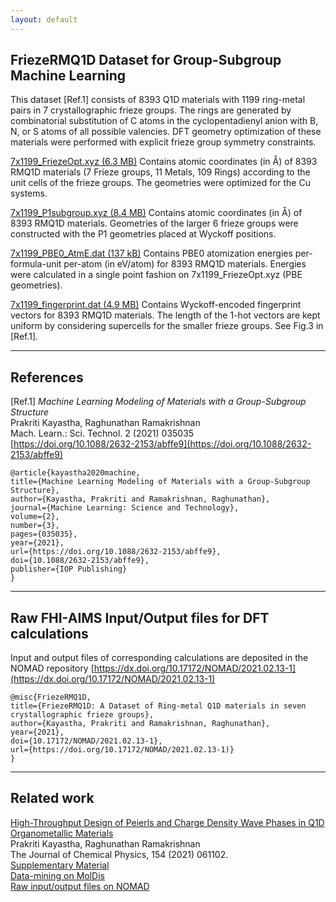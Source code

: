 ```yaml
---
layout: default
---
```


## FriezeRMQ1D Dataset for Group-Subgroup Machine Learning

This dataset [Ref.1] consists of 8393 Q1D materials with 1199 ring-metal pairs in 7 crystallographic frieze groups. The rings are generated by combinatorial substitution of C atoms in the cyclopentadienyl anion with B, N, or S atoms of all possible valencies. DFT geometry optimization of these materials were performed with explicit frieze group symmetry constraints. 

[7x1199_FriezeOpt.xyz (6.3 MB)](data/7x1199_FriezeOpt.xyz) Contains atomic coordinates (in Å) of 8393 RMQ1D materials (7 Frieze groups, 11 Metals, 109 Rings) according to the unit cells of the frieze groups. The geometries were optimized for the Cu systems.

[7x1199_P1subgroup.xyz (8.4 MB)](data/7x1199_P1subgroup.xyz) Contains atomic coordinates (in Å) of 8393 RMQ1D materials. Geometries of the larger 6 frieze groups were constructed with the P1 geometries placed at Wyckoff positions.

[7x1199_PBE0_AtmE.dat (137 kB)](data/7x1199_PBE0_AtmE.dat) Contains PBE0 atomization energies per-formula-unit per-atom (in eV/atom) for 8393 RMQ1D materials. Energies were calculated in a single point fashion on 7x1199_FriezeOpt.xyz (PBE geometries).

[7x1199_fingerprint.dat (4.9 MB)](data/7x1199_fingerprint.dat) Contains Wyckoff-encoded fingerprint vectors for 8393 RMQ1D materials. The length of the 1-hot vectors are kept uniform by considering supercells for the smaller frieze groups. See Fig.3 in [Ref.1].    
***

## References

[Ref.1] _Machine Learning Modeling of Materials with a Group-Subgroup Structure_       
Prakriti Kayastha, Raghunathan Ramakrishnan    
Mach. Learn.: Sci. Technol. 2 (2021) 035035   
[https://doi.org/10.1088/2632-2153/abffe9](https://doi.org/10.1088/2632-2153/abffe9)

```
@article{kayastha2020machine,
title={Machine Learning Modeling of Materials with a Group-Subgroup Structure},
author={Kayastha, Prakriti and Ramakrishnan, Raghunathan},
journal={Machine Learning: Science and Technology},
volume={2},
number={3},
pages={035035},
year={2021},
url={https://doi.org/10.1088/2632-2153/abffe9},
doi={10.1088/2632-2153/abffe9},
publisher={IOP Publishing}
}
```
***
## Raw FHI-AIMS Input/Output files for DFT calculations

Input and output files of corresponding calculations are deposited in the NOMAD repository [https://dx.doi.org/10.17172/NOMAD/2021.02.13-1](https://dx.doi.org/10.17172/NOMAD/2021.02.13-1)

```
@misc{FriezeRMQ1D,
title={FriezeRMQ1D: A Dataset of Ring-metal Q1D materials in seven crystallographic frieze groups},
author={Kayastha, Prakriti and Ramakrishnan, Raghunathan},
year={2021},
doi={10.17172/NOMAD/2021.02.13-1},
url={https://doi.org/10.17172/NOMAD/2021.02.13-1)}
}
```
***
## Related work

[High-Throughput Design of Peierls and Charge Density Wave Phases in Q1D Organometallic Materials](https://doi.org/10.1063/5.0041717)        
Prakriti Kayastha, Raghunathan Ramakrishnan     
The Journal of Chemical Physics, 154 (2021) 061102.    
[Supplementary Material](https://aip.scitation.org/doi/suppl/10.1063/5.0041717/suppl_file/suppinfo.pdf)       
[Data-mining on MolDis](https://moldis.tifrh.res.in/db/rmq1d)        
[Raw input/output files on NOMAD](https://dx.doi.org/10.17172/NOMAD/2021.02.03-1) 
